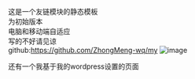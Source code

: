 这是一个友链模块的静态模板<br />
为初始版本<br />
电脑和移动端自适应<br />
写的不好请见谅<br />
github:https://github.com/ZhongMeng-wq/my
![image](https://user-images.githubusercontent.com/80760635/155727344-9807b37b-309b-4d55-8456-08a67b8f340b.png)

还有一个我基于我的wordpress设置的页面
